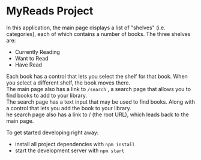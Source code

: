 # MyReads Project
In this application, the main page displays a list of "shelves" (i.e. categories), each of which contains a number of books. The three shelves are:
* Currently Reading
* Want to Read
* Have Read  

Each book has a control that lets you select the shelf for that book. When you select a different shelf, the book moves there.  
The main page also has a link to `/search` , a search page that allows you to find books to add to your library.  
The search page has a text input that may be used to find books. Along with a control that lets you add the book to your library.  
he search page also has a link to / (the root URL), which leads back to the main page.  

To get started developing right away:
* install all project dependencies with `npm install`
* start the development server with `npm start`


